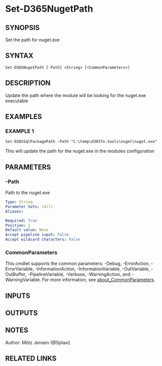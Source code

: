 ﻿---
external help file: d365fo.tools-help.xml
Module Name: d365fo.tools
online version:
schema: 2.0.0
---

# Set-D365NugetPath

## SYNOPSIS
Set the path for nuget.exe

## SYNTAX

```
Set-D365NugetPath [-Path] <String> [<CommonParameters>]
```

## DESCRIPTION
Update the path where the module will be looking for the nuget.exe executable

## EXAMPLES

### EXAMPLE 1
```
Set-D365SqlPackagePath -Path "C:\temp\d365fo.tools\nuget\nuget.exe"
```

This will update the path for the nuget.exe in the modules configuration

## PARAMETERS

### -Path
Path to the nuget.exe

```yaml
Type: String
Parameter Sets: (All)
Aliases:

Required: True
Position: 1
Default value: None
Accept pipeline input: False
Accept wildcard characters: False
```

### CommonParameters
This cmdlet supports the common parameters: -Debug, -ErrorAction, -ErrorVariable, -InformationAction, -InformationVariable, -OutVariable, -OutBuffer, -PipelineVariable, -Verbose, -WarningAction, and -WarningVariable. For more information, see [about_CommonParameters](http://go.microsoft.com/fwlink/?LinkID=113216).

## INPUTS

## OUTPUTS

## NOTES
Author: Mötz Jensen (@Splaxi)

## RELATED LINKS
